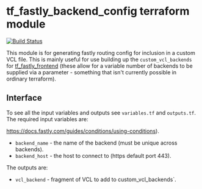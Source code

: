 # tf\_fastly\_backend\_config terraform module

[![Build Status](https://travis-ci.org/mergermarket/tf_fastly_backend_config.svg?branch=master)](https://travis-ci.org/mergermarket/tf_fastly_backend_config)

This module is for generating fastly routing config for inclusion in a custom
VCL file. This is mainly useful for use building up the `custom_vcl_backends`
for [tf\_fastly\_frontend](https://github.com/mergermarket/tf_fastly_frontend)
(these allow for a variable number of backends to be supplied via a parameter -
something that isn't currently possible in ordinary terraform).

## Interface

To see all the input variables and outputs see `variables.tf` and `outputs.tf`.
The required input variables are:

https://docs.fastly.com/guides/conditions/using-conditions).
* `backend_name` - the name of the backend (must be unique across backends).
* `backend_host` - the host to connect to (https default port 443).

The outputs are:

* `vcl_backend` - fragment of VCL to add to custom\_vcl\_backends`.

